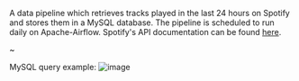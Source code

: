 A data pipeline which retrieves tracks played in the last 24 hours on Spotify and stores them in a MySQL database. The pipeline is scheduled to run daily on Apache-Airflow. Spotify's API documentation can be found [here](https://developer.spotify.com/documentation/web-api).

~

MySQL query example:
![image](https://github.com/user-attachments/assets/747d55c8-a4e7-477d-bab9-323c616d24eb)


